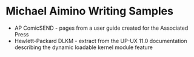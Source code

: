 # Michael Aimino Writing Samples
* AP ComicSEND - pages from a user guide created for the Associated Press
* Hewlett-Packard DLKM - extract from the UP-UX 11.0 documentation describing the dynamic loadable kernel module feature
